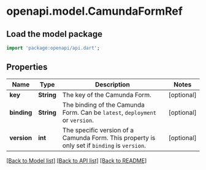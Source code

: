# openapi.model.CamundaFormRef

## Load the model package
```dart
import 'package:openapi/api.dart';
```

## Properties
Name | Type | Description | Notes
------------ | ------------- | ------------- | -------------
**key** | **String** | The key of the Camunda Form. | [optional] 
**binding** | **String** | The binding of the Camunda Form. Can be `latest`, `deployment` or `version`. | [optional] 
**version** | **int** | The specific version of a Camunda Form. This property is only set if `binding` is `version`. | [optional] 

[[Back to Model list]](../README.md#documentation-for-models) [[Back to API list]](../README.md#documentation-for-api-endpoints) [[Back to README]](../README.md)


